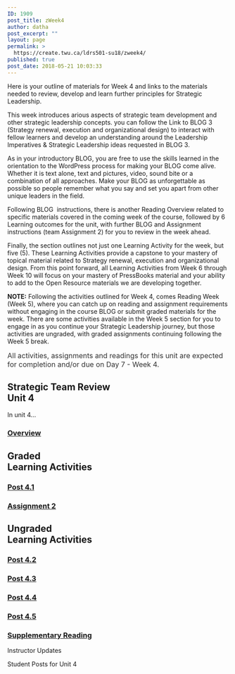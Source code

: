 ```yaml
---
ID: 1909
post_title: zWeek4
author: datha
post_excerpt: ""
layout: page
permalink: >
  https://create.twu.ca/ldrs501-su18/zweek4/
published: true
post_date: 2018-05-21 10:03:33
---
```

Here is your outline of materials for Week 4 and links to the materials needed to review, develop and learn further principles for Strategic Leadership.

This week introduces arious aspects of strategic team development and other strategic leadership concepts. you can follow the Link to BLOG 3 (Strategy renewal, execution and organizational design) to interact with fellow learners and develop an understanding around the Leadership Imperatives &amp; Strategic Leadership ideas requested in BLOG 3.

As in your introductory BLOG, you are free to use the skills learned in the orientation to the WordPress process for making your BLOG come alive. Whether it is text alone, text and pictures, video, sound bite or a combination of all approaches. Make your BLOG as unforgettable as possible so people remember what you say and set you apart from other unique leaders in the field.

Following BLOG  instructions, there is another Reading Overview related to specific materials covered in the coming week of the course, followed by 6 Learning outcomes for the unit, with further BLOG and Assignment instructions (team Assignment 2) for you to review in the week ahead.

Finally, the section outlines not just one Learning Activity for the week, but five (5). These Learning Activities provide a capstone to your mastery of topical material related to Strategy renewal, execution and organizational design. From this point forward, all Learning Activities from Week 6 through Week 10 will focus on your mastery of PressBooks material and your ability to add to the Open Resource materials we are developing together.

<strong>NOTE:</strong> Following the activities outlined for Week 4, comes Reading Week (Week 5), where you can catch up on reading and assignment requirements without engaging in the course BLOG or submit graded materials for the week. There are some activities available in the Week 5 section for you to engage in as you continue your Strategic Leadership journey, but those activities are ungraded, with graded assignments continuing following the Week 5 break.

<span style="float: none;background-color: transparent;color: #333333;cursor: text;font-family: -apple-system,BlinkMacSystemFont,'Segoe UI',Roboto,Oxygen-Sans,Ubuntu,Cantarell,'Helvetica Neue',sans-serif;font-size: 16px;font-style: normal;font-variant: normal;font-weight: 400;letter-spacing: normal;text-align: left;text-decoration: none;text-indent: 0px">All activities, assignments and readings for this unit are expected for completion and/or due on Day 7 - Week 4.</span>

<!--themify_builder_static--><h2>Strategic Team Review<br />Unit 4</h2>
 <p>In unit 4&#8230;</p>
 
 <a href="https://create.twu.ca/ldrs501-su18/unit-4/"> 
 
 </a> 
 <h3><a href="https://create.twu.ca/ldrs501-su18/unit-4/">Overview</a></h3> 
 
<h2>Graded<br />Learning Activities</h2>
 
 <a href="https://create.twu.ca/ldrs501-su18/post-4-1/"> 
 
 </a> 
 <h3><a href="https://create.twu.ca/ldrs501-su18/post-4-1/">Post 4.1</a></h3> 
 
 
 <a href="https://create.twu.ca/ldrs501-su18/assignment-2/"> 
 
 </a> 
 <h3><a href="https://create.twu.ca/ldrs501-su18/assignment-2/">Assignment 2</a></h3> 
 
<h2>Ungraded<br />Learning Activities</h2>
 
 <a href="https://create.twu.ca/ldrs501-su18/week-4-post-4-2/"> 
 
 </a> 
 <h3><a href="https://create.twu.ca/ldrs501-su18/week-4-post-4-2/">Post 4.2</a></h3> 
 
 
 <a href="https://create.twu.ca/ldrs501-su18/week-4-post-4-3/"> 
 
 </a> 
 <h3><a href="https://create.twu.ca/ldrs501-su18/week-4-post-4-3/">Post 4.3</a></h3> 
 
 
 <a href="https://create.twu.ca/ldrs501-su18/week-4-post-4-4/"> 
 
 </a> 
 <h3><a href="https://create.twu.ca/ldrs501-su18/week-4-post-4-4/">Post 4.4</a></h3> 
 
 
 <a href="https://create.twu.ca/ldrs501-su18/week-4-post-4-5/"> 
 
 </a> 
 <h3><a href="https://create.twu.ca/ldrs501-su18/week-4-post-4-5/">Post 4.5</a></h3> 
 
 
 <a href="https://create.twu.ca/ldrs501-su18/week-4-supplementary-reading/"> 
 
 </a> 
 <h3><a href="https://create.twu.ca/ldrs501-su18/week-4-supplementary-reading/">Supplementary Reading</a></h3> 
 
 
 Instructor Updates 
 
 Student Posts for Unit 4<!--/themify_builder_static-->